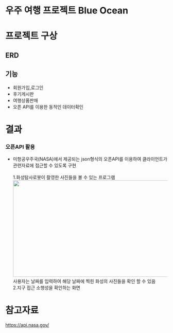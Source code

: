 # 우주 여행 프로젝트 Blue Ocean

# 프로젝트 구상
## ERD

## 기능 
+ 회원가입,로그인
+ 후기게시판
+ 여행상품판매
+ 오픈 API를 이용한 동적인 데이터확인



# 결과

### 오픈API 활용 
+ 미항공우주국(NASA)에서 제공되는 json형식의 오픈API를 이용하여 클라이언트가 관련자료에 접근할 수 있도록 구현 <br><br>
1.화성탐사로봇이 촬영한 사진들을 볼 수 있는 프로그램 <br>
<img src="https://user-images.githubusercontent.com/126591306/236593846-b10d4e38-917a-427d-8849-15924cb42e63.png" width="500" height="300"/> <br/>
사용자는 날짜를 입력하여 해당 날짜에 찍힌 화성의 사진들을 확인 할 수 있음  <br>
2.지구 접근 소행성을 확인하는 화면<br>



# 참고자료
https://api.nasa.gov/
